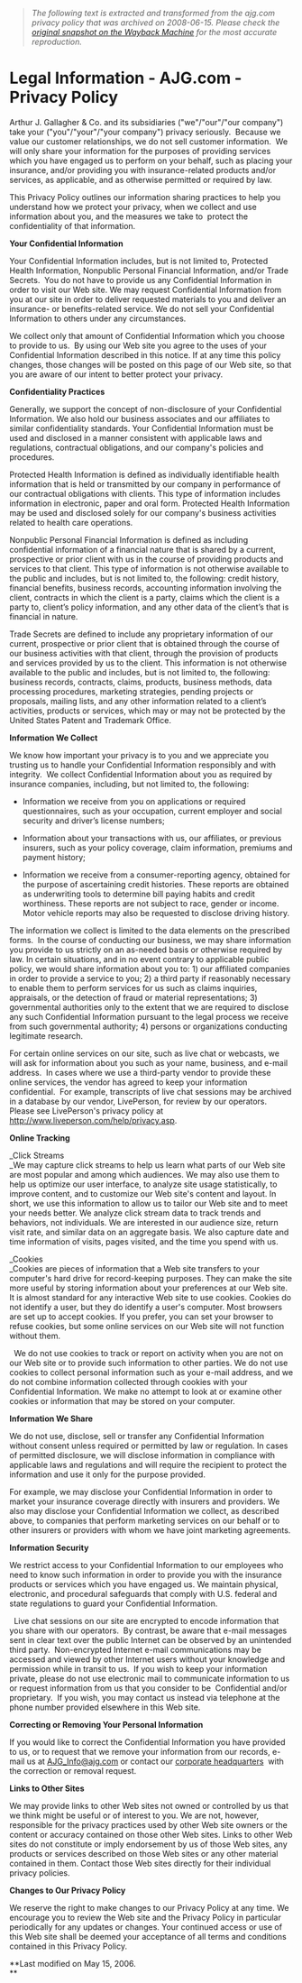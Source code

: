 > *The following text is extracted and transformed from the ajg.com privacy policy that was archived on 2008-06-15. Please check the [original snapshot on the Wayback Machine](https://web.archive.org/web/20080615131912id_/http%3A//www.ajg.com/portal/server.pt%3Fopen%3D512%26mode%3D2%26objID%3D506%26PageID%3D505) for the most accurate reproduction.*

# Legal Information - AJG.com - Privacy Policy

  
Arthur J. Gallagher & Co. and its subsidiaries ("we"/"our"/"our company") take your ("you"/"your"/"your company") privacy seriously.  Because we value our customer relationships, we do not sell customer information.  We will only share your information for the purposes of providing services which you have engaged us to perform on your behalf, such as placing your insurance, and/or providing you with insurance-related products and/or services, as applicable, and as otherwise permitted or required by law.

This Privacy Policy outlines our information sharing practices to help you understand how we protect your privacy, when we collect and use information about you, and the measures we take to  protect the confidentiality of that information. 

**Your Confidential Information**

Your Confidential Information includes, but is not limited to, Protected Health Information, Nonpublic Personal Financial Information, and/or Trade Secrets.  You do not have to provide us any Confidential Information in order to visit our Web site. We may request Confidential Information from you at our site in order to deliver requested materials to you and deliver an insurance- or benefits-related service. We do not sell your Confidential Information to others under any circumstances. 

We collect only that amount of Confidential Information which you choose to provide to us.  By using our Web site you agree to the uses of your Confidential Information described in this notice. If at any time this policy changes, those changes will be posted on this page of our Web site, so that you are aware of our intent to better protect your privacy.

**Confidentiality Practices**

Generally, we support the concept of non-disclosure of your Confidential Information. We also hold our business associates and our affiliates to similar confidentiality standards. Your Confidential Information must be used and disclosed in a manner consistent with applicable laws and regulations, contractual obligations, and our company's policies and procedures.

Protected Health Information is defined as individually identifiable health information that is held or transmitted by our company in performance of our contractual obligations with clients. This type of information includes information in electronic, paper and oral form. Protected Health Information may be used and disclosed solely for our company's business activities related to health care operations.

Nonpublic Personal Financial Information is defined as including confidential information of a financial nature that is shared by a current, prospective or prior client with us in the course of providing products and services to that client. This type of information is not otherwise available to the public and includes, but is not limited to, the following: credit history, financial benefits, business records, accounting information involving the client, contracts in which the client is a party, claims which the client is a party to, client’s policy information, and any other data of the client’s that is financial in nature.

Trade Secrets are defined to include any proprietary information of our current, prospective or prior client that is obtained through the course of our business activities with that client, through the provision of products and services provided by us to the client. This information is not otherwise available to the public and includes, but is not limited to, the following: business records, contracts, claims, products, business methods, data processing procedures, marketing strategies, pending projects or proposals, mailing lists, and any other information related to a client’s activities, products or services, which may or may not be protected by the United States Patent and Trademark Office.

**Information We Collect**

We know how important your privacy is to you and we appreciate you trusting us to handle your Confidential Information responsibly and with integrity.  We collect Confidential Information about you as required by insurance companies, including, but not limited to, the following:

  * Information we receive from you on applications or required questionnaires, such as your occupation, current employer and social security and driver’s license numbers; 

  * Information about your transactions with us, our affiliates, or previous insurers, such as your policy coverage, claim information, premiums and payment history; 

  * Information we receive from a consumer-reporting agency, obtained for the purpose of ascertaining credit histories. These reports are obtained as underwriting tools to determine bill paying habits and credit worthiness. These reports are not subject to race, gender or income. Motor vehicle reports may also be requested to disclose driving history.




The information we collect is limited to the data elements on the prescribed forms.  In the course of conducting our business, we may share information you provide to us strictly on an as-needed basis or otherwise required by law. In certain situations, and in no event contrary to applicable public policy, we would share information about you to: 1) our affiliated companies in order to provide a service to you; 2) a third party if reasonably necessary to enable them to perform services for us such as claims inquiries, appraisals, or the detection of fraud or material representations; 3) governmental authorities only to the extent that we are required to disclose any such Confidential Information pursuant to the legal process we receive from such governmental authority; 4) persons or organizations conducting legitimate research.

For certain online services on our site, such as live chat or webcasts, we will ask for information about you such as your name, business, and e-mail address.  In cases where we use a third-party vendor to provide these online services, the vendor has agreed to keep your information confidential.  For example, transcripts of live chat sessions may be archived in a database by our vendor, LivePerson, for review by our operators.  Please see LivePerson's privacy policy at <http://www.liveperson.com/help/privacy.asp>.

**Online Tracking**

_Click Streams  
_We may capture click streams to help us learn what parts of our Web site are most popular and among which audiences. We may also use them to help us optimize our user interface, to analyze site usage statistically, to improve content, and to customize our Web site's content and layout. In short, we use this information to allow us to tailor our Web site and to meet your needs better. We analyze click stream data to track trends and behaviors, not individuals. We are interested in our audience size, return visit rate, and similar data on an aggregate basis. We also capture date and time information of visits, pages visited, and the time you spend with us.

_Cookies  
_Cookies are pieces of information that a Web site transfers to your computer's hard drive for record-keeping purposes. They can make the site more useful by storing information about your preferences at our Web site. It is almost standard for any interactive Web site to use cookies. Cookies do not identify a user, but they do identify a user's computer. Most browsers are set up to accept cookies. If you prefer, you can set your browser to refuse cookies, but some online services on our Web site will not function without them.

  We do not use cookies to track or report on activity when you are not on our Web site or to provide such information to other parties. We do not use cookies to collect personal information such as your e-mail address, and we do not combine information collected through cookies with your Confidential Information. We make no attempt to look at or examine other cookies or information that may be stored on your computer.

**Information We Share**

We do not use, disclose, sell or transfer any Confidential Information without consent unless required or permitted by law or regulation. In cases of permitted disclosure, we will disclose information in compliance with applicable laws and regulations and will require the recipient to protect the information and use it only for the purpose provided.

For example, we may disclose your Confidential Information in order to market your insurance coverage directly with insurers and providers. We also may disclose your Confidential Information we collect, as described above, to companies that perform marketing services on our behalf or to other insurers or providers with whom we have joint marketing agreements.

**Information Security**

We restrict access to your Confidential Information to our employees who need to know such information in order to provide you with the insurance products or services which you have engaged us. We maintain physical, electronic, and procedural safeguards that comply with U.S. federal and state regulations to guard your Confidential Information.

  Live chat sessions on our site are encrypted to encode information that you share with our operators.  By contrast, be aware that e-mail messages sent in clear text over the public Internet can be observed by an unintended third party.  Non-encrypted Internet e-mail communications may be accessed and viewed by other Internet users without your knowledge and permission while in transit to us.  If you wish to keep your information private, please do not use electronic mail to communicate information to us or request information from us that you consider to be  Confidential and/or proprietary.  If you wish, you may contact us instead via telephone at the phone number provided elsewhere in this Web site.

**Correcting or Removing Your Personal Information**

If you would like to correct the Confidential Information you have provided to us, or to request that we remove your information from our records, e-mail us at [AJG_Info@ajg.com](mailto:AJG_Info@ajg.com) or contact our [corporate headquarters](http://www.ajg.com/portal/server.pt?open=512&objID=611&parentname=CommunityPage&parentid=13&mode=2&in_hi_userid=21938&cached=true)  with the correction or removal request.

**Links to Other Sites**

We may provide links to other Web sites not owned or controlled by us that we think might be useful or of interest to you. We are not, however, responsible for the privacy practices used by other Web site owners or the content or accuracy contained on those other Web sites. Links to other Web sites do not constitute or imply endorsement by us of those Web sites, any products or services described on those Web sites or any other material contained in them. Contact those Web sites directly for their individual privacy policies.

**Changes to Our Privacy Policy**

We reserve the right to make changes to our Privacy Policy at any time. We encourage you to review the Web site and the Privacy Policy in particular periodically for any updates or changes. Your continued access or use of this Web site shall be deemed your acceptance of all terms and conditions contained in this Privacy Policy.

**Last modified on May 15, 2006.  
**
